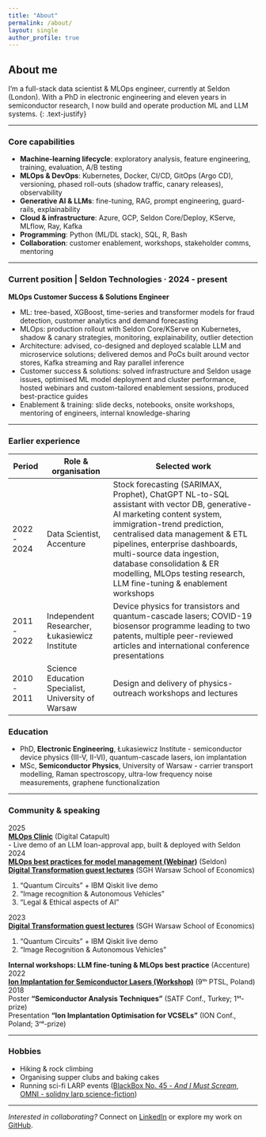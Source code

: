 ```yaml
---
title: "About"
permalink: /about/
layout: single
author_profile: true
---
```



## About me

I’m a full-stack data scientist & MLOps engineer, currently at Seldon (London). With a PhD in electronic engineering and eleven years in semiconductor research, I now build and operate production ML and LLM systems.
{: .text-justify}

---

### Core capabilities

- **Machine-learning lifecycle**: exploratory analysis, feature engineering, training, evaluation, A/B testing  
- **MLOps & DevOps**: Kubernetes, Docker, CI/CD, GitOps (Argo CD), versioning, phased roll-outs (shadow traffic, canary releases), observability  
- **Generative AI & LLMs**: fine-tuning, RAG, prompt engineering, guard-rails, explainability  
- **Cloud & infrastructure**: Azure, GCP, Seldon Core/Deploy, KServe, MLflow, Ray, Kafka  
- **Programming**: Python (ML/DL stack), SQL, R, Bash  
- **Collaboration**: customer enablement, workshops, stakeholder comms, mentoring  

---

### Current position | Seldon Technologies · 2024 - present

**MLOps Customer Success & Solutions Engineer**

- ML: tree-based, XGBoost, time-series and transformer models for fraud detection, customer analytics and demand forecasting
- MLOps: production rollout with Seldon Core/KServe on Kubernetes, shadow & canary strategies, monitoring, explainability, outlier detection
- Architecture: advised, co-designed and deployed scalable LLM and microservice solutions; delivered demos and PoCs built around vector stores, Kafka streaming and Ray parallel inference
- Customer success & solutions: solved infrastructure and Seldon usage issues, optimised ML model deployment and cluster performance, hosted webinars and custom-tailored enablement sessions, produced best-practice guides
- Enablement & training: slide decks, notebooks, onsite workshops, mentoring of engineers, internal knowledge-sharing

---

### Earlier experience

| Period       | Role & organisation                        | Selected work                                                                                                                         |
|--------------|--------------------------------------------|---------------------------------------------------------------------------------------------------------------------------------------|
| 2022 - 2024  | Data Scientist, Accenture             |  Stock forecasting (SARIMAX, Prophet), ChatGPT NL-to-SQL assistant with vector DB, generative-AI marketing content system, immigration-trend prediction, centralised data management & ETL pipelines, enterprise dashboards, multi-source data ingestion, database consolidation & ER modelling, MLOps testing research, LLM fine-tuning & enablement workshops |
| 2011 - 2022  | Independent Researcher, Łukasiewicz Institute | Device physics for transistors and quantum-cascade lasers; COVID-19 biosensor programme leading to two patents, multiple peer-reviewed articles and international conference presentations |
| 2010 - 2011  | Science Education Specialist, University of Warsaw | Design and delivery of physics-outreach workshops and lectures                                                                        |

### Education

- PhD, **Electronic Engineering**, Łukasiewicz Institute - semiconductor device physics (III-V, II-VI), quantum-cascade lasers, ion implantation
- MSc, **Semiconductor Physics**, University of Warsaw - carrier transport modelling, Raman spectroscopy, ultra-low frequency noise measurements, graphene functionalization  

---
<!-- <style>
/* === vertical timeline (year-one-time) === */
.timeline{display:grid;grid-template-columns:4.5rem 12px 1fr;row-gap:1.5rem;margin-left:1rem;position:relative;}
/* vertical spine */
.timeline::before{content:"";position:absolute;left:4.5rem;top:0;bottom:0;width:2px;background:#888;}
/* grid “row” uses display:contents so cells share parent grid */
.row{display:contents;}
/* year column */
.year{grid-column:1;font-weight:700;line-height:1.3;}
/* middle column with dot */
.dot{grid-column:2;position:relative;}
.dot::before{content:"";position:absolute;left:-5px;top:.45rem;width:10px;height:10px;border-radius:50%;background:#ff4081d0;}
/* details column */
.details{grid-column:3;}
.details strong a{color:inherit;text-decoration:none;}
.details ol,.details ul{margin:.3rem 0 0 1.2rem;}
</style> -->
### Community & speaking
<div class="timeline">

  <!-- 2025 — first (and only) event -->
  <div class="row">
    <div class="year">2025</div><div class="dot"></div>
    <div class="details">
      <strong><a href="https://www.digicatapult.org.uk/apply/events/mlops-clinic/">MLOps Clinic</a></strong> (Digital Catapult)<br>
      - Live demo of an LLM loan-approval app, built & deployed with Seldon
    </div>
  </div>

  <!-- 2024 — first event (shows year) -->
  <div class="row">
    <div class="year">2024</div><div class="dot"></div>
    <div class="details">
      <strong><a href="https://www.linkedin.com/posts/maciej-kozubal_seldon-mlops-ml-activity-7259518801447178241-SPhA">
        MLOps best practices for model management (Webinar)</a></strong> (Seldon)
    </div>
  </div>
  <!-- 2024 — second event (leave year blank) -->
  <div class="row">
    <div class="year"></div><div class="dot"></div>
    <div class="details">
      <strong><a href="https://www.linkedin.com/posts/maciej-kozubal_digitaltransformation-quantumcircuits-imagerecognition-activity-7172586433335943168-4JH-">
        Digital Transformation guest lectures</a></strong> (SGH Warsaw School of Economics)
      <ol>
        <li>“Quantum Circuits” + IBM Qiskit live demo</li>
        <li>“Image recognition & Autonomous Vehicles”</li>
        <li>“Legal & Ethical aspects of AI”</li>
      </ol>
    </div>
  </div>

  <!-- 2023 — first event (shows year) -->
  <div class="row">
    <div class="year">2023</div><div class="dot"></div>
    <div class="details">
      <strong><a href="https://www.linkedin.com/posts/maciej-kozubal_sgh-accenture-quantumcomputing-activity-7043191827256029184-a4Hf">
        Digital Transformation guest lectures</a></strong> (SGH Warsaw School of Economics)
      <ol>
        <li>“Quantum Circuits” + IBM Qiskit live demo</li>
        <li>“Image Recognition & Autonomous Vehicles”</li>
      </ol>
    </div>
  </div>
  <!-- 2023 — second event (leave year blank) -->
  <div class="row">
    <div class="year"></div><div class="dot"></div>
    <div class="details">
      <strong>Internal workshops: LLM fine-tuning & MLOps best practice</strong> (Accenture)
    </div>
  </div>

  <!-- 2022 -->
  <div class="row">
    <div class="year">2022</div><div class="dot"></div>
    <div class="details">
      <strong><a href="https://www.linkedin.com/posts/maciej-kozubal_gave-a-talk-on-a-workshop-on-physics-and-activity-6983402798642024448-4Cq7">
        Ion Implantation for Semiconductor Lasers (Workshop)</a></strong> (9ᵗʰ PTSL, Poland)
    </div>
  </div>

  <!-- 2018 (two items) -->
  <div class="row">
    <div class="year">2018</div><div class="dot"></div>
    <div class="details">Poster <strong>“Semiconductor Analysis Techniques”</strong> (SATF Conf., Turkey; 1ˢᵗ-prize)</div>
  </div>
  <div class="row">
    <div class="year"></div><div class="dot"></div>
    <div class="details">Presentation <strong>“Ion Implantation Optimisation for VCSELs”</strong> (ION Conf., Poland; 3ʳᵈ-prize)</div>
  </div>

</div>
 
---

### Hobbies
- Hiking & rock climbing
- Organising supper clubs and baking cakes  
- Running sci-fi LARP events ([BlackBox No. 45 - *And I Must Scream*](https://app.evenea.pl/event/bb3cno45?callback=&event_id=182014), [OMNI - solidny larp science-fiction](https://fleppl.wixsite.com/larpblog/post/omni-solidny-larp-science-fiction))

---

*Interested in collaborating?* Connect on [LinkedIn](https://linkedin.com/in/maciejkozubal) or explore my work on [GitHub](https://github.com/maciejkozubal).

